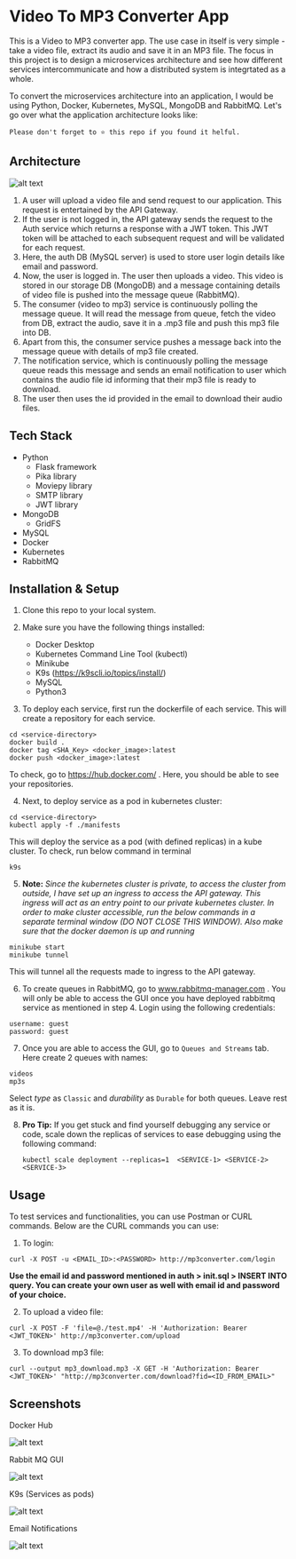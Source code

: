 
# Video To MP3 Converter App

This is a Video to MP3 converter app. The use case in itself is very simple - take a video file, extract its audio and save it in an MP3 file. The focus in this project is to design a microservices architecture and see how different services intercommunicate and how a distributed system is integrtated as a whole.

To convert the microservices architecture into an application, I would be using Python, Docker, Kubernetes, MySQL, MongoDB and RabbitMQ. Let's go over what the application architecture looks like:

```
Please don't forget to ⭐ this repo if you found it helful.
```

## Architecture

![alt text](app-design.png)

1. A user will upload a video file and send request to our application. This request is entertained by the API Gateway.
2. If the user is not logged in, the API gateway sends the request to the Auth service which returns a response with a JWT token. This JWT token will be attached to each subsequent request and will be validated for each request.
3. Here, the auth DB (MySQL server) is used to store user login details like email and password.
4. Now, the user is logged in. The user then uploads a video. This video is stored in our storage DB (MongoDB) and a message containing details of video file is pushed into the message queue (RabbitMQ).
5. The consumer (video to mp3) service is continuously polling the message queue. It will read the message from queue, fetch the video from DB, extract the audio, save it in a .mp3 file and push this mp3 file into DB.
6. Apart from this, the consumer service pushes a message back into the message queue with details of mp3 file created.
7. The notification service, which is continuously polling the message queue reads this message and sends an email notification to user which contains the audio file id informing that their mp3 file is ready to download.
8. The user then uses the id provided in the email to download their audio files.

## Tech Stack

- Python
    - Flask framework
    - Pika library 
    - Moviepy library
    - SMTP library
    - JWT library
- MongoDB
    - GridFS
- MySQL 
- Docker 
- Kubernetes
- RabbitMQ

## Installation & Setup

1. Clone this repo to your local system.
2. Make sure you have the following things installed: 
    - Docker Desktop
    - Kubernetes Command Line Tool (kubectl)
    - Minikube
    - K9s (https://k9scli.io/topics/install/)
    - MySQL
    - Python3 

3. To deploy each service, first run the dockerfile of each service. This will create a repository for each service.
```
cd <service-directory>
docker build .
docker tag <SHA_Key> <docker_image>:latest
docker push <docker_image>:latest
```
To check, go to https://hub.docker.com/ . Here, you should be able to see your repositories.

4. Next, to deploy service as a pod in kubernetes cluster:
```
cd <service-directory>
kubectl apply -f ./manifests
```
This will deploy the service as a pod (with defined replicas) in a kube cluster. To check, run below command in terminal
```
k9s
```
5. **Note:** *Since the kubernetes cluster is private, to access the cluster from outside, I have set up an ingress to access the API gateway. This ingress will act as an entry point to our private kubernetes cluster. In order to make cluster accessible, run the below commands in a separate terminal window (DO NOT CLOSE THIS WINDOW). Also make sure that the docker daemon is up and running*

```
minikube start
minikube tunnel
```
This will tunnel all the requests made to ingress to the API gateway.

6. To create queues in RabbitMQ, go to www.rabbitmq-manager.com . You will only be able to access the GUI once you have deployed rabbitmq service as mentioned in step 4. Login using the following credentials:
```
username: guest
password: guest
```

7. Once you are able to access the GUI, go to ```Queues and Streams``` tab. Here create 2 queues with names:
```
videos
mp3s
```
Select *type* as ```Classic``` and *durability* as ```Durable``` for both queues. Leave rest as it is.

8. **Pro Tip:** If you get stuck and find yourself debugging any service or code, scale down the replicas of services to ease debugging using the following command:
    
    ```kubectl scale deployment --replicas=1  <SERVICE-1> <SERVICE-2> <SERVICE-3>```

## Usage

To test services and functionalities, you can use Postman or CURL commands. Below are the CURL commands you can use:

1. To login:
```
curl -X POST -u <EMAIL_ID>:<PASSWORD> http://mp3converter.com/login
```
**Use the email id and password mentioned in auth > init.sql > INSERT INTO query. You can create your own user as well with email id and password of your choice.**

2. To upload a video file:
```
curl -X POST -F 'file=@./test.mp4' -H 'Authorization: Bearer <JWT_TOKEN>' http://mp3converter.com/upload
```

3. To download mp3 file:
```
curl --output mp3_download.mp3 -X GET -H 'Authorization: Bearer <JWT_TOKEN>' "http://mp3converter.com/download?fid=<ID_FROM_EMAIL>"
```

## Screenshots

Docker Hub

![alt text](dockerhub.png)

Rabbit MQ GUI

![alt text](rabbitmq.png)

K9s (Services as pods)

![alt text](k9s.png)

Email Notifications

![alt text](emails.png)